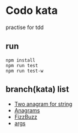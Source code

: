 # Codo kata
practise for tdd

## run 
```
npm install
npm run test
npm run test-w
```

## branch(kata) list
- [Two anagram for string](https://github.com/demongodYY/codo-kata/tree/Anagram)
- [Anagrams](https://github.com/demongodYY/codo-kata/tree/Anagrams2)
- [FizzBuzz](https://github.com/demongodYY/codo-kata/tree/fizzbuzz)
- [args](https://github.com/demongodYY/codo-kata/tree/args)